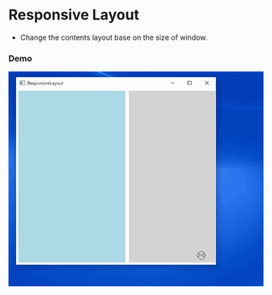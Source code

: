 
# Responsive Layout

* Change the contents layout base on the size of window.

### Demo
![text](./demo.gif)

